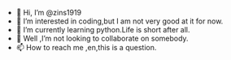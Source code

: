 - 👋 Hi, I’m @zins1919
- 👀 I’m interested in coding,but I am not very good at it for now.
- 🌱 I’m currently learning python.Life is short after all.
- 💞️ Well ,I’m not looking to collaborate on somebody.
- 📫 How to reach me ,en,this is a question.

<!---
zins1919/zins1919 is a ✨ special ✨ repository because its `README.md` (this file) appears on your GitHub profile.
You can click the Preview link to take a look at your changes.
--->
